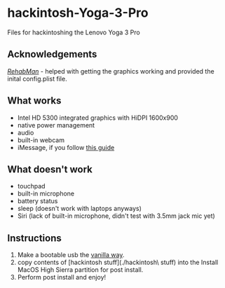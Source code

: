 # hackintosh-Yoga-3-Pro

Files for hackintoshing the Lenovo Yoga 3 Pro

## Acknowledgements

_[RehabMan](https://github.com/RehabMan)_ - helped with getting the graphics working and provided the inital config.plist file.

## What works

- Intel HD 5300 integrated graphics with HiDPI 1600x900
- native power management
- audio
- built-in webcam
- iMessage, if you follow [this guide](https://www.tonymacx86.com/threads/an-idiots-guide-to-imessage.196827/)

## What doesn't work

- touchpad
- built-in microphone
- battery status
- sleep (doesn't work with laptops anyways)
- Siri (lack of built-in microphone, didn't test with 3.5mm jack mic yet)

## Instructions

1. Make a bootable usb the [vanilla way](https://www.reddit.com/r/hackintosh/comments/68p1e2/ramblings_of_a_hackintosher_a_sorta_brief_vanilla/).
2. copy contents of [hackintosh stuff](./hackintosh\ stuff) into the Install MacOS High Sierra partition for post install.
3. Perform post install and enjoy!

